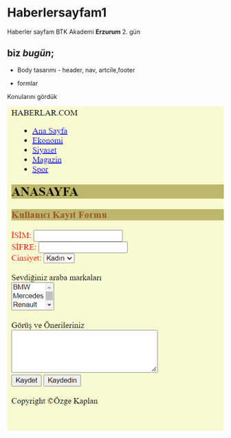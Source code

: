 # Haberlersayfam1
Haberler sayfam BTK Akademi **Erzurum** 2. gün

## biz *bugün*;
* Body tasarımı - header, nav, artcile,footer

* formlar

Konularını gördük

![](image.png)
